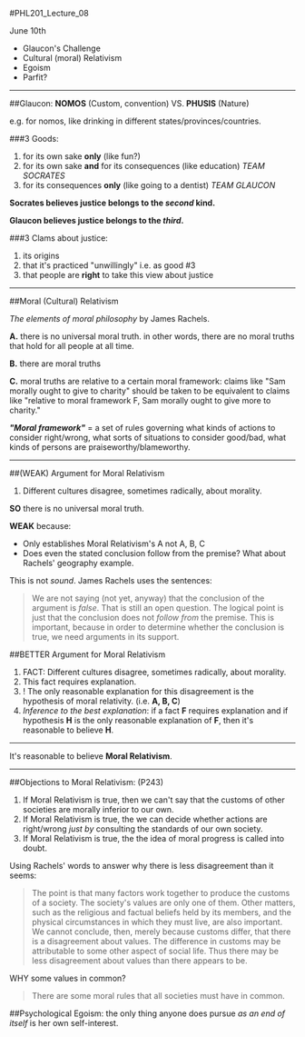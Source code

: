 #PHL201_Lecture_08

June 10th

- Glaucon's Challenge
- Cultural (moral) Relativism
- Egoism
- Parfit?

---
##Glaucon:
**NOMOS** (Custom, convention) VS. **PHUSIS** (Nature)

e.g. for nomos, like drinking in different states/provinces/countries.

###3 Goods:
1. for its own sake **only** (like fun?)
2. for its own sake **and** for its consequences (like education) *TEAM SOCRATES*
3. for its consequences **only** (like going to a dentist) *TEAM GLAUCON*

**Socrates believes justice belongs to the *second* kind.**

**Glaucon believes justice belongs to the *third*.**

###3 Clams about justice:
1. its origins
2. that it's practiced "unwillingly" i.e. as good #3
3. that people are **right** to take this view about justice

---
##Moral (Cultural) Relativism

*The elements of moral philosophy* by James Rachels.

**A.** there is no universal moral truth. in other words, there are no moral truths that hold for all people at all time.

**B.** there are moral truths

**C.** moral truths are relative to a certain moral framework: claims like "Sam morally ought to give to charity" should be taken to be equivalent to claims like "relative to moral framework F, Sam morally ought to give more to charity."

***"Moral framework"*** = a set of rules governing what kinds of actions to consider right/wrong, what sorts of situations to consider good/bad, what kinds of persons are praiseworthy/blameworthy.

---
##(WEAK) Argument for Moral Relativism
1. Different cultures disagree, sometimes radically, about morality.

**SO** there is no universal moral truth.

**WEAK** because:

- Only establishes Moral Relativism's A not A, B, C
- Does even the stated conclusion follow from the premise? What about Rachels' geography example.

This is not *sound*. James Rachels uses the sentences:

>We are not saying (not yet, anyway) that the conclusion of the argument is *false*. That is still an open question. The logical point is just that the conclusion does not *follow from* the premise. This is important, because in order to determine whether the conclusion is true, we need arguments in its support.

##BETTER Argument for Moral Relativism
1. FACT: Different cultures disagree, sometimes radically, about morality.
2. This fact requires explanation.
3. ! The only reasonable explanation for this disagreement is the hypothesis of moral relativity. (i.e. **A, B, C**)
4. *Inference to the best explanation*: if a fact **F** requires explanation and if hypothesis **H** is the only reasonable explanation of **F**, then it's reasonable to believe **H**.

---
It's reasonable to believe **Moral Relativism**.

---
##Objections to Moral Relativism: (P243)
1. If Moral Relativism is true, then we can't say that the customs of other societies are morally inferior to our own.
2. If Moral Relativism is true, the we can decide whether actions are right/wrong *just by* consulting the standards of our own society.
3. If Moral Relativism is true, the the idea of moral progress is called into doubt.

Using Rachels' words to answer why there is less disagreement than it seems:

>The point is that many factors work together to produce the customs of a society. The society's values are only one of them. Other matters, such as the religious and factual beliefs held by its members, and the physical circumstances in which they must live, are also important. We cannot conclude, then, merely because customs differ, that there is a disagreement about values. The difference in customs may be attributable to some other aspect of social life. Thus there may be less disagreement about values than there appears to be.

WHY some values in common?

>There are some moral rules that all societies must have in common.

##Psychological Egoism:
the only thing anyone does pursue *as an end of itself* is her own self-interest.

